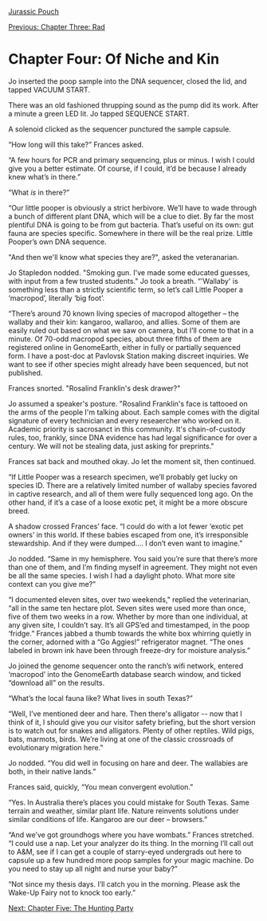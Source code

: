 [Jurassic Pouch](README.md)

[Previous: Chapter Three: Rad](ch03.md)

# Chapter Four: Of Niche and Kin

Jo inserted the poop sample into the DNA sequencer, closed the lid, and tapped VACUUM START.

There was an old fashioned thrupping sound as the pump did its work. After a minute a green LED lit. Jo tapped SEQUENCE START.

A solenoid clicked as the sequencer punctured the sample capsule.

“How long will this take?” Frances asked.

“A few hours for PCR and primary sequencing, plus or minus. I wish I could give you a better estimate. Of course, if I could, it’d be because I already knew what’s in there.”

“What _is_ in there?”

“Our little pooper is obviously a strict herbivore. We’ll have to wade through a bunch of different plant DNA, which will be a clue to diet. By far the most plentiful DNA is going to be from gut bacteria. That’s useful on its own: gut fauna are species specific. Somewhere in there will be the real prize. Little Pooper’s own DNA sequence.

"And then we'll know what species they are?", asked the veteranarian.

Jo Stapledon nodded. "Smoking gun. I've made some educated guesses, with input from a few trusted students." Jo took a breath. “'Wallaby' is something less than a strictly scientific term, so let’s call Little Pooper a ‘macropod’, literally ‘big foot’.

“There’s around 70 known living species of macropod altogether – the wallaby and their kin: kangaroo, wallaroo, and allies. Some of them are easily ruled out based on what we saw on camera, but I’ll come to that in a minute. Of 70-odd macropod species, about three fifths of them are registered online in GenomeEarth, either in fully or partially sequenced form. I have a post-doc at Pavlovsk Station making discreet inquiries. We want to see if other species might already have been sequenced, but not published.

Frances snorted. "Rosalind Franklin's desk drawer?"

Jo assumed a speaker's posture. "Rosalind Franklin's face is tattooed on the arms of the people I'm talking about. Each sample comes with the digital signature of every technician and every reseaercher who worked on it. Academic priority is sacrosanct in this community. It's chain-of-custody rules, too, frankly, since DNA evidence has had legal significance for over a century. We will not be stealing data, just asking for preprints."

Frances sat back and mouthed okay. Jo let the moment sit, then continued.

“If Little Pooper was a research specimen, we’ll probably get lucky on species ID. There are a relatively limited number of wallaby species favored in captive research, and all of them were fully sequenced long ago. On the other hand, if it’s a case of a loose exotic pet, it might be a more obscure breed.

A shadow crossed Frances’ face. “I could do with a lot fewer ‘exotic pet owners’ in this world. If these babies escaped from one, it’s irresponsible stewardship. And if they were dumped…. I don’t even want to imagine.”

Jo nodded. “Same in my hemisphere. You said you’re sure that there’s more than one of them, and I’m finding myself in agreement. They might not even be all the same species. I wish I had a daylight photo. What more site context can you give me?”

“I documented eleven sites, over two weekends," replied the veterinarian, “all in the same ten hectare plot. Seven sites were used more than once, five of them two weeks in a row. Whether by more than one individual, at any given site, I couldn’t say. It’s all GPS’ed and timestamped, in the poop ‘fridge.” Frances jabbed a thumb towards the white box whirring quietly in the corner, adorned with a “Go Aggies!” refrigerator magnet. “The ones labeled in brown ink have been through freeze-dry for moisture analysis.”

Jo joined the genome sequencer onto the ranch’s wifi network, entered ‘macropod’ into the GenomeEarth database search window, and ticked “download all” on the results.

“What’s the local fauna like? What lives in south Texas?”

“Well, I’ve mentioned deer and hare. Then there's alligator -- now that I think of it, I should give you our visitor safety briefing, but the short version is to watch out for snakes and alligators. Plenty of other reptiles. Wild pigs, bats, marmots, birds. We’re living at one of the classic crossroads of evolutionary migration here."

Jo nodded. “You did well in focusing on hare and deer. The wallabies are both, in their native lands.”

Frances said, quickly, “You mean convergent evolution.”

“Yes. In Australia there’s places you could mistake for South Texas. Same terrain and weather, similar plant life. Nature reinvents solutions under similar conditions of life. Kangaroo are our deer – browsers.”

“And we’ve got groundhogs where you have wombats.” Frances stretched. “I could use a nap. Let your analyzer do its thing. In the morning I’ll call out to A&M, see if I can get a couple of starry-eyed undergrads out here to capsule up a few hundred more poop samples for your magic machine. Do you need to stay up all night and nurse your baby?”

“Not since my thesis days. I’ll catch you in the morning. Please ask the Wake-Up Fairy not to knock too early.”

[Next: Chapter Five: The Hunting Party](ch05.md)
